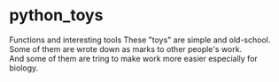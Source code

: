 # python_toys
Functions and interesting tools 
These "toys" are simple and old-school. Some of them are wrote down as marks to other people's work.  
And some of them are tring to make work more easier especially for biology. 
